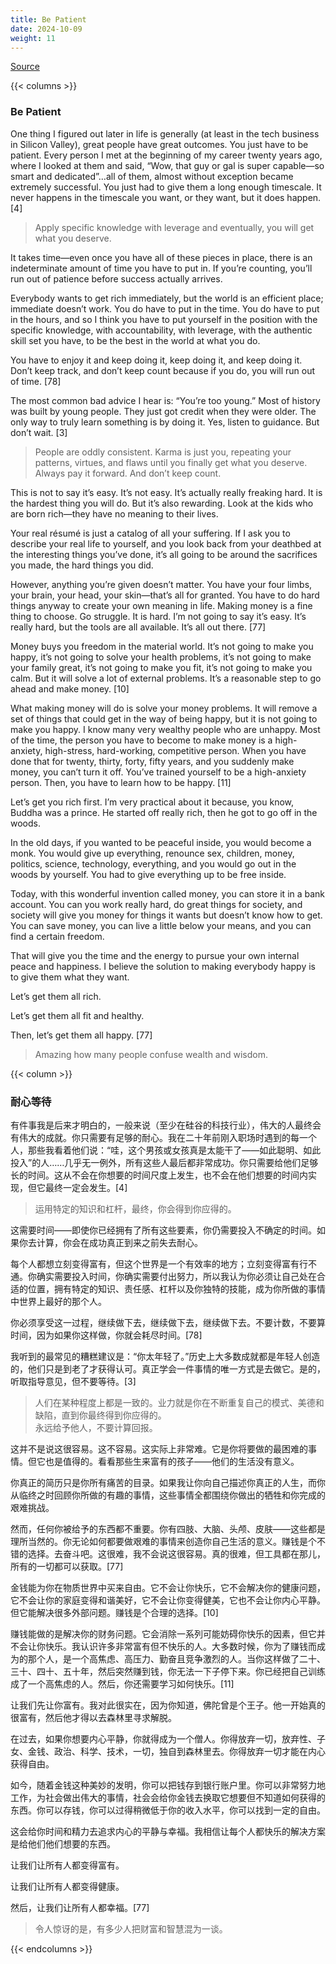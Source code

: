 ```yaml
---
title: Be Patient
date: 2024-10-09
weight: 11
---
```


[Source](https://www.navalmanack.com/almanack-of-naval-ravikant/be-patient)

{{< columns >}}

### Be Patient

One thing I figured out later in life is generally (at least in the tech business in Silicon Valley), great people have great outcomes. You just have to be patient. Every person I met at the beginning of my career twenty years ago, where I looked at them and said, “Wow, that guy or gal is super capable—so smart and dedicated”…all of them, almost without exception became extremely successful. You just had to give them a long enough timescale. It never happens in the timescale you want, or they want, but it does happen. [4]

> Apply specific knowledge with leverage and eventually, you will get what you deserve.

It takes time—even once you have all of these pieces in place, there is an indeterminate amount of time you have to put in. If you’re counting, you’ll run out of patience before success actually arrives.

Everybody wants to get rich immediately, but the world is an efficient place; immediate doesn’t work. You do have to put in the time. You do have to put in the hours, and so I think you have to put yourself in the position with the specific knowledge, with accountability, with leverage, with the authentic skill set you have, to be the best in the world at what you do.

You have to enjoy it and keep doing it, keep doing it, and keep doing it. Don’t keep track, and don’t keep count because if you do, you will run out of time. [78]

The most common bad advice I hear is: “You’re too young.” Most of history was built by young people. They just got credit when they were older. The only way to truly learn something is by doing it. Yes, listen to guidance. But don’t wait. [3]

> People are oddly consistent. Karma is just you, repeating your patterns, virtues, and flaws until you finally get what you deserve.  
> Always pay it forward. And don’t keep count.

This is not to say it’s easy. It’s not easy. It’s actually really freaking hard. It is the hardest thing you will do. But it’s also rewarding. Look at the kids who are born rich—they have no meaning to their lives.

Your real résumé is just a catalog of all your suffering. If I ask you to describe your real life to yourself, and you look back from your deathbed at the interesting things you’ve done, it’s all going to be around the sacrifices you made, the hard things you did.

However, anything you’re given doesn’t matter. You have your four limbs, your brain, your head, your skin—that’s all for granted. You have to do hard things anyway to create your own meaning in life. Making money is a fine thing to choose. Go struggle. It is hard. I’m not going to say it’s easy. It’s really hard, but the tools are all available. It’s all out there. [77]

Money buys you freedom in the material world. It’s not going to make you happy, it’s not going to solve your health problems, it’s not going to make your family great, it’s not going to make you fit, it’s not going to make you calm. But it will solve a lot of external problems. It’s a reasonable step to go ahead and make money. [10]

What making money will do is solve your money problems. It will remove a set of things that could get in the way of being happy, but it is not going to make you happy. I know many very wealthy people who are unhappy. Most of the time, the person you have to become to make money is a high-anxiety, high-stress, hard-working, competitive person. When you have done that for twenty, thirty, forty, fifty years, and you suddenly make money, you can’t turn it off. You’ve trained yourself to be a high-anxiety person. Then, you have to learn how to be happy. [11]

Let’s get you rich first. I’m very practical about it because, you know, Buddha was a prince. He started off really rich, then he got to go off in the woods.

In the old days, if you wanted to be peaceful inside, you would become a monk. You would give up everything, renounce sex, children, money, politics, science, technology, everything, and you would go out in the woods by yourself. You had to give everything up to be free inside.

Today, with this wonderful invention called money, you can store it in a bank account. You can you work really hard, do great things for society, and society will give you money for things it wants but doesn’t know how to get. You can save money, you can live a little below your means, and you can find a certain freedom.

That will give you the time and the energy to pursue your own internal peace and happiness. I believe the solution to making everybody happy is to give them what they want.

Let’s get them all rich.

Let’s get them all fit and healthy.

Then, let’s get them all happy. [77]

> Amazing how many people confuse wealth and wisdom.

{{< column >}}

### 耐心等待

有件事我是后来才明白的，一般来说（至少在硅谷的科技行业），伟大的人最终会有伟大的成就。你只需要有足够的耐心。我在二十年前刚入职场时遇到的每一个人，那些我看着他们说：“哇，这个男孩或女孩真是太能干了——如此聪明、如此投入”的人……几乎无一例外，所有这些人最后都非常成功。你只需要给他们足够长的时间。这从不会在你想要的时间尺度上发生，也不会在他们想要的时间内实现，但它最终一定会发生。[4]

> 运用特定的知识和杠杆，最终，你会得到你应得的。

这需要时间——即使你已经拥有了所有这些要素，你仍需要投入不确定的时间。如果你去计算，你会在成功真正到来之前失去耐心。

每个人都想立刻变得富有，但这个世界是一个有效率的地方；立刻变得富有行不通。你确实需要投入时间，你确实需要付出努力，所以我认为你必须让自己处在合适的位置，拥有特定的知识、责任感、杠杆以及你独特的技能，成为你所做的事情中世界上最好的那个人。

你必须享受这一过程，继续做下去，继续做下去，继续做下去。不要计数，不要算时间，因为如果你这样做，你就会耗尽时间。[78]

我听到的最常见的糟糕建议是：“你太年轻了。”历史上大多数成就都是年轻人创造的，他们只是到老了才获得认可。真正学会一件事情的唯一方式是去做它。是的，听取指导意见，但不要等待。[3]

> 人们在某种程度上都是一致的。业力就是你在不断重复自己的模式、美德和缺陷，直到你最终得到你应得的。  
> 永远给予他人，不要计算回报。

这并不是说这很容易。这不容易。这实际上非常难。它是你将要做的最困难的事情。但它也是值得的。看看那些生来富有的孩子——他们的生活没有意义。

你真正的简历只是你所有痛苦的目录。如果我让你向自己描述你真正的人生，而你从临终之时回顾你所做的有趣的事情，这些事情全都围绕你做出的牺牲和你完成的艰难挑战。

然而，任何你被给予的东西都不重要。你有四肢、大脑、头颅、皮肤——这些都是理所当然的。你无论如何都要做艰难的事情来创造你自己生活的意义。赚钱是个不错的选择。去奋斗吧。这很难，我不会说这很容易。真的很难，但工具都在那儿，所有的一切都可以获取。[77]

金钱能为你在物质世界中买来自由。它不会让你快乐，它不会解决你的健康问题，它不会让你的家庭变得和谐美好，它不会让你变得健美，它也不会让你内心平静。但它能解决很多外部问题。赚钱是个合理的选择。[10]

赚钱能做的是解决你的财务问题。它会消除一系列可能妨碍你快乐的因素，但它并不会让你快乐。我认识许多非常富有但不快乐的人。大多数时候，你为了赚钱而成为的那个人，是一个高焦虑、高压力、勤奋且竞争激烈的人。当你这样做了二十、三十、四十、五十年，然后突然赚到钱，你无法一下子停下来。你已经把自己训练成了一个高焦虑的人。然后，你还需要学习如何快乐。[11]

让我们先让你富有。我对此很实在，因为你知道，佛陀曾是个王子。他一开始真的很富有，然后他才得以去森林里寻求解脱。

在过去，如果你想要内心平静，你就得成为一个僧人。你得放弃一切，放弃性、子女、金钱、政治、科学、技术，一切，独自到森林里去。你得放弃一切才能在内心获得自由。

如今，随着金钱这种美妙的发明，你可以把钱存到银行账户里。你可以非常努力地工作，为社会做出伟大的事情，社会会给你金钱去换取它想要但不知道如何获得的东西。你可以存钱，你可以过得稍微低于你的收入水平，你可以找到一定的自由。

这会给你时间和精力去追求内心的平静与幸福。我相信让每个人都快乐的解决方案是给他们他们想要的东西。

让我们让所有人都变得富有。

让我们让所有人都变得健康。

然后，让我们让所有人都幸福。[77]

> 令人惊讶的是，有多少人把财富和智慧混为一谈。

{{< endcolumns >}}
